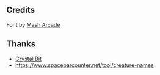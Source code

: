 ## Credits

Font by [Mash Arcade](https://masharcade.itch.io/bitty)

## Thanks

- [Crystal Bit](https://github.com/crystal-bit/godot-game-template)
- https://www.spacebarcounter.net/tool/creature-names
